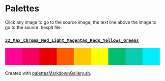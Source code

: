 # Palettes

Click any image to go to the source image; the text line above the image to go to the source .hexplt file.

### [`32_Max_Chroma_Med_Light_Magentas_Reds_Yellows_Greens`](32_Max_Chroma_Med_Light_Magentas_Reds_Yellows_Greens.hexplt)

[ ![32_Max_Chroma_Med_Light_Magentas_Reds_Yellows_Greens.png](32_Max_Chroma_Med_Light_Magentas_Reds_Yellows_Greens.png) ](32_Max_Chroma_Med_Light_Magentas_Reds_Yellows_Greens.png)

Created with [palettesMarkdownGallery.sh](https://github.com/earthbound19/_ebDev/blob/master/scripts/imgAndVideo/palettesMarkdownGallery.sh).